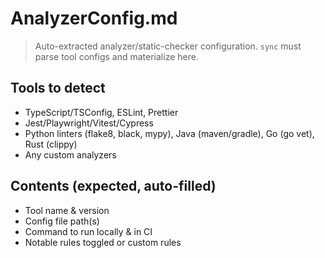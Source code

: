 # AnalyzerConfig.md

> Auto-extracted analyzer/static-checker configuration.
> `sync` must parse tool configs and materialize here.

## Tools to detect
- TypeScript/TSConfig, ESLint, Prettier
- Jest/Playwright/Vitest/Cypress
- Python linters (flake8, black, mypy), Java (maven/gradle), Go (go vet), Rust (clippy)
- Any custom analyzers

## Contents (expected, auto-filled)
- Tool name & version
- Config file path(s)
- Command to run locally & in CI
- Notable rules toggled or custom rules
